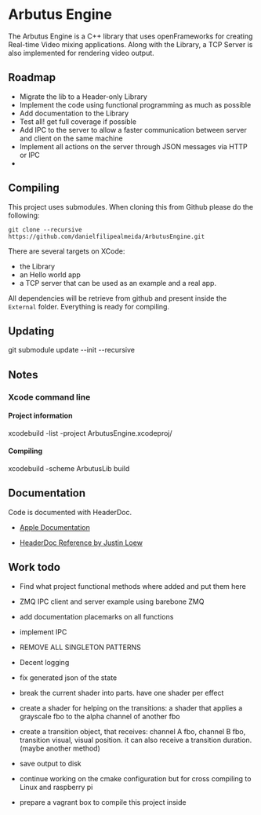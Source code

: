 # Arbutus Engine

The Arbutus Engine is a C++ library that uses openFrameworks for creating Real-time Video mixing applications.
Along with the Library, a TCP Server is also implemented for rendering video output.


## Roadmap

- Migrate the lib to a Header-only Library
- Implement the code using functional programming as much as possible
- Add documentation to the Library
- Test all! get full coverage if possible
- Add IPC to the server to allow a faster communication between server and client on the same machine
- Implement all actions on the server through JSON messages via HTTP or IPC
- 

## Compiling

This project uses submodules. When cloning this from Github please do the following:

    git clone --recursive https://github.com/danielfilipealmeida/ArbutusEngine.git
    
There are several targets on XCode:

* the Library
* an Hello world app
* a TCP server that can be used as an example and a real app.

All dependencies will be retrieve from github and present inside the `External`  folder. Everything is ready for compiling.

## Updating

git submodule update --init --recursive


## Notes

### Xcode command line

#### Project information

xcodebuild -list -project ArbutusEngine.xcodeproj/


#### Compiling

xcodebuild -scheme ArbutusLib build

## Documentation

Code is documented with HeaderDoc.

- [Apple Documentation](https://developer.apple.com/library/archive/documentation/DeveloperTools/Conceptual/HeaderDoc/)

- [HeaderDoc Reference by Justin Loew](http://www.cocoanutsdev.com/resources/headerdoc-reference-by-justin-loew)


## Work todo


- Find what project functional methods where added and put them here
- ZMQ IPC client and server example using barebone ZMQ
- add documentation placemarks on all functions
- implement IPC 
- REMOVE ALL SINGLETON PATTERNS
- Decent logging

- fix generated json of the state
- break the current shader into parts. have one shader per effect
- create a shader for helping on the transitions: a shader that applies a grayscale fbo to the alpha channel of another fbo
- create a transition object, that receives: channel A fbo, channel B fbo, transition visual, visual position. it can also receive a transition duration. (maybe another method)
- save output to disk
- continue working on the cmake configuration but for cross compiling to Linux and raspberry pi
- prepare a vagrant box to compile this project inside

